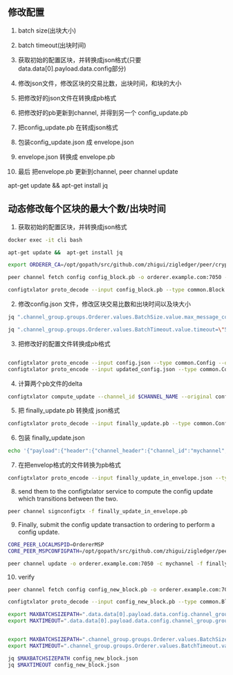 修改配置
--------

1. batch size(出块大小)

2. batch timeout(出块时间)


1. 获取初始的配置区块，并转换成json格式(只要data.data[0].payload.data.config部分)

2. 修改json文件，修改区块的交易比数，出块时间，和块的大小

3. 把修改好的json文件在转换成pb格式

4. 把修改好的pb更新到channel, 并得到另一个 config_update.pb 

5. 把config_update.pb 在转成json格式

6. 包装config_update.json 成 envelope.json

7. envelope.json 转换成 envelope.pb

8. 最后 把envelope.pb 更新到channel, peer channel update


apt-get update &&  apt-get install jq


## 动态修改每个区块的最大个数/出块时间

1. 获取初始的配置区块，并转换成json格式

```bash
docker exec -it cli bash

apt-get update &&  apt-get install jq

export ORDERER_CA=/opt/gopath/src/github.com/zhigui/zigledger/peer/crypto/ordererOrganizations/example.com/orderers/orderer.example.com/msp/tlscacerts/tlsca.example.com-cert.pem && export CHANNEL_NAME=mychannel

peer channel fetch config config_block.pb -o orderer.example.com:7050 -c $CHANNEL_NAME --tls --cafile $ORDERER_CA

configtxlator proto_decode --input config_block.pb --type common.Block | jq .data.data[0].payload.data.config > config.json

```

2. 修改config.json 文件，修改区块交易比数和出块时间以及块大小

```bash
jq ".channel_group.groups.Orderer.values.BatchSize.value.max_message_count = 20" config.json  > updated_config.json

jq ".channel_group.groups.Orderer.values.BatchTimeout.value.timeout=\"5s\"" config.json > updated_config.json
```

3. 把修改好的配置文件转换成pb格式

```bash

configtxlator proto_encode --input config.json --type common.Config --output config.pb
configtxlator proto_encode --input updated_config.json --type common.Config --output updated_config.pb

```

4. 计算两个pb文件的delta

```bash
configtxlator compute_update --channel_id $CHANNEL_NAME --original config.pb --updated updated_config.pb --output finally_update.pb
```

5. 把 finally_update.pb 转换成 json格式

```bash
configtxlator proto_decode --input finally_update.pb --type common.ConfigUpdate | jq . > finally_update.json
```

6. 包装 finally_update.json

```bash
echo '{"payload":{"header":{"channel_header":{"channel_id":"mychannel", "type":2}},"data":{"config_update":'$(cat finally_update.json)'}}}' | jq . > finally_update_in_envelope.json
```

7. 在把envelop格式的文件转换为pb格式

```bash
configtxlator proto_encode --input finally_update_in_envelope.json --type common.Envelope --output finally_update_in_envelope.pb
```

8. send them to the configtxlator service to compute the config update which transitions between the two.

```bash
peer channel signconfigtx -f finally_update_in_envelope.pb
```

9. Finally, submit the config update transaction to ordering to perform a config update.

```bash
CORE_PEER_LOCALMSPID=OrdererMSP
CORE_PEER_MSPCONFIGPATH=/opt/gopath/src/github.com/zhigui/zigledger/peer/crypto/ordererOrganizations/example.com/users/Admin@example.com/msp

peer channel update -o orderer.example.com:7050 -c mychannel -f finally_update_in_envelope.pb --tls $CORE_PEER_TLS_ENABLED --cafile $ORDERER_CA


```

10. verify 

```bash
peer channel fetch config config_new_block.pb -o orderer.example.com:7050 -c $CHANNEL_NAME --tls --cafile $ORDERER_CA

configtxlator proto_decode --input config_new_block.pb --type common.Block | jq .data.data[0].payload.data.config > config_new_block.json

export MAXBATCHSIZEPATH=".data.data[0].payload.data.config.channel_group.groups.Orderer.values.BatchSize.value.max_message_count"
export MAXTIMEOUT=".data.data[0].payload.data.config.channel_group.groups.Orderer.values.BatchTimeout.value.timeout"


export MAXBATCHSIZEPATH=".channel_group.groups.Orderer.values.BatchSize.value.max_message_count"
export MAXTIMEOUT=".channel_group.groups.Orderer.values.BatchTimeout.value.timeout"

jq $MAXBATCHSIZEPATH config_new_block.json
jq $MAXTIMEOUT config_new_block.json

```
